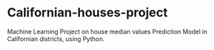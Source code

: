# Californian-houses-project
Machine Learning Project on house median values Prediction Model in Californian districts,  using Python.
